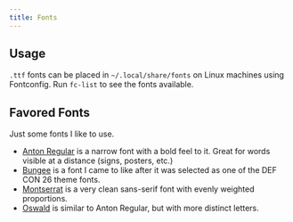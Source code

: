 ```yaml
---
title: Fonts
---
```


## Usage ##

`.ttf` fonts can be placed in `~/.local/share/fonts` on Linux machines using
Fontconfig.  Run `fc-list` to see the fonts available.

## Favored Fonts ##

Just some fonts I like to use.

* [Anton
  Regular](https://github.com/google/fonts/blob/master/ofl/anton/Anton-Regular.ttf)
  is a narrow font with a bold feel to it.  Great for words visible at a
  distance (signs, posters, etc.)
* [Bungee](https://github.com/google/fonts/tree/master/ofl/bungee) is a font I
  came to like after it was selected as one of the DEF CON 26 theme fonts.
* [Montserrat](https://github.com/JulietaUla/Montserrat/tree/master/fonts/ttf)
  is a very clean sans-serif font with evenly weighted proportions.
* [Oswald](https://github.com/google/fonts/tree/master/ofl/oswald)
  is similar to Anton Regular, but with more distinct letters.
